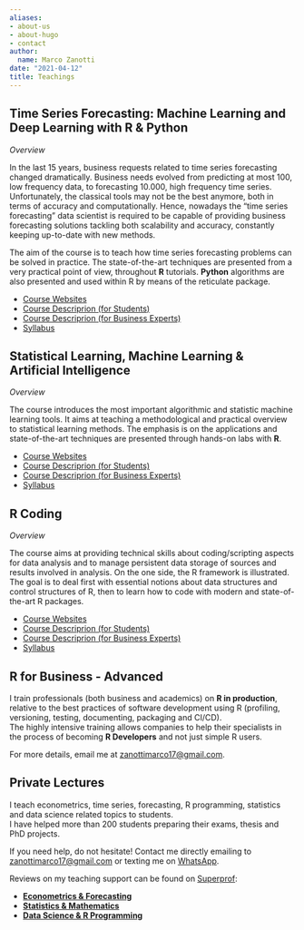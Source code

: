 ```yaml
---
aliases:
- about-us
- about-hugo
- contact
author:
  name: Marco Zanotti
date: "2021-04-12"
title: Teachings
---
```


## Time Series Forecasting: Machine Learning and Deep Learning with R & Python

*Overview*
  
In the last 15 years, business requests related to time series forecasting changed 
dramatically. Business needs evolved from predicting at most 100, low frequency 
data, to forecasting 10.000, high frequency time series. Unfortunately, the 
classical tools may not be the best anymore, both in terms of accuracy and computationally.
Hence, nowadays the “time series forecasting” data scientist is required 
to be capable of providing business forecasting solutions tackling both scalability 
and accuracy, constantly keeping up-to-date with new methods.

The aim of the course is to teach how time series forecasting problems can be solved 
in practice. The state-of-the-art techniques are presented from a very practical 
point of view, throughout **R** tutorials. **Python** algorithms are also presented 
and used within R by means of the reticulate package.  

- [Course Websites](https://marcozanotti.github.io/tsforecasting-course/)  
- [Course Descriprion (for Students)](https://marcozanotti.github.io/tsforecasting-course/general-infos/tsf_description.html)
- [Course Descriprion (for Business Experts)](https://marcozanotti.github.io/tsforecasting-course/general-infos/tsf_description_business.html)  
- [Syllabus](https://marcozanotti.github.io/tsforecasting-course/general-infos/tsf_syllabus.html)  


## Statistical Learning, Machine Learning & Artificial Intelligence

*Overview*
  
The course introduces the most important algorithmic and statistic machine 
learning tools. It aims at teaching a methodological and practical overview to 
statistical learning methods. The emphasis is on the applications and 
state-of-the-art techniques are presented through hands-on labs with **R**.  

- [Course Websites](https://marcozanotti.github.io/statlearning-course/)  
- [Course Descriprion (for Students)](https://marcozanotti.github.io/statlearning-course/general-infos/statlearn_description.html)
- [Course Descriprion (for Business Experts)](https://marcozanotti.github.io/statlearning-course/general-infos/statlearn_description_business.html)  
- [Syllabus](https://marcozanotti.github.io/statlearning-course/general-infos/statlearn_syllabus.html)  


## R Coding

*Overview*

The course aims at providing technical skills about coding/scripting
aspects for data analysis and to manage persistent data storage of
sources and results involved in analysis. On the one side, the R framework is 
illustrated. The goal is to deal first with essential notions about data 
structures and control structures of R, then to learn how to code with modern 
and state-of-the-art R packages.  

- [Course Websites](https://marcozanotti.github.io/rcoding-course/)  
- [Course Descriprion (for Students)](https://marcozanotti.github.io/rcoding-course/general-infos/rcod_description.html)
- [Course Descriprion (for Business Experts)](https://marcozanotti.github.io/rcoding-course/general-infos/rcod_description_business.html)  
- [Syllabus](https://marcozanotti.github.io/rcoding-course/general-infos/rcod_syllabus.html)   


## R for Business - Advanced

I train professionals (both business and academics) on **R in production**, 
relative to the best practices of software development using R 
(profiling, versioning, testing, documenting, packaging and CI/CD).  
The highly intensive training allows companies to help their specialists in 
the process of becoming **R Developers** and not just simple R users.  

For more details, email me at zanottimarco17@gmail.com.


## Private Lectures

I teach econometrics, time series, forecasting, R programming, statistics and 
data science related topics to students.  
I have helped more than 200 students preparing their exams, thesis and PhD projects.  

If you need help, do not hesitate! Contact me directly emailing to 
zanottimarco17@gmail.com or texting me on 
[WhatsApp](https://api.whatsapp.com/send/?phone=393349808108).

Reviews on my teaching support can be found on [Superprof](https://www.superprof.it/):  
- **[Econometrics & Forecasting](https://www.superprof.it/lezioni-econometria-time-series-forecasting-gretl-data-scientist-phd-statistica-professore-universitario.html)**  
- **[Statistics & Mathematics](https://www.superprof.it/lezioni-matematica-statistica-data-scientist-phd-statistica-professore-universitario.html)**  
- **[Data Science & R Programming](https://www.superprof.it/lezioni-data-science-machine-learning-python-sql-data-scientist-phd-statistica-professore-universitario.html)**  
